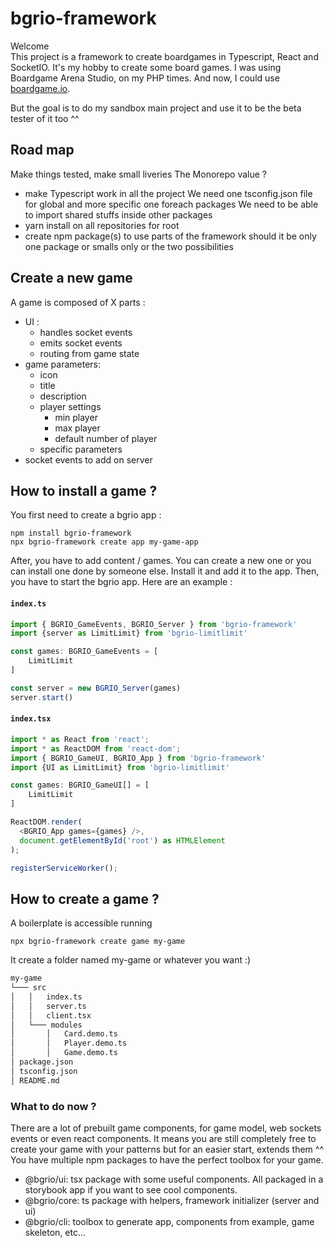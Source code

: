 # bgrio-framework

Welcome  
This project is a framework to create boardgames in Typescript, React and SocketIO.
It's my hobby to create some board games. I was using Boardgame Arena Studio, on my PHP times. And now, I could use [boardgame.io](https://boardgame.io).

But the goal is to do my sandbox main project and use it to be the beta tester of it too ^^

## Road map

Make things tested, make small liveries
The Monorepo value ?
- make Typescript work in all the project
    We need one tsconfig.json file for global and more specific one foreach packages
    We need to be able to import shared stuffs inside other packages
- yarn install on all repositories for root
- create npm package(s) to use parts of the framework
    should it be only one package or smalls only or the two possibilities 

## Create a new game

A game is composed of X parts :
- UI :
    - handles socket events
    - emits socket events
    - routing from game state
- game parameters:
    - icon
    - title
    - description
    - player settings
        - min player
        - max player
        - default number of player
    - specific parameters
- socket events to add on server

## How to install a game ?

You first need to create a bgrio app :
```shell
npm install bgrio-framework
npx bgrio-framework create app my-game-app
```

After, you have to add content / games.
You can create a new one or you can install one done by someone else.
Install it and add it to the app.
Then, you have to start the bgrio app.
Here are an example :

#### **`index.ts`**
```typescript
import { BGRIO_GameEvents, BGRIO_Server } from 'bgrio-framework'
import {server as LimitLimit} from 'bgrio-limitlimit'

const games: BGRIO_GameEvents = [
    LimitLimit
]

const server = new BGRIO_Server(games)
server.start()
```

#### **`index.tsx`**
```typescript
import * as React from 'react';
import * as ReactDOM from 'react-dom';
import { BGRIO_GameUI, BGRIO_App } from 'bgrio-framework'
import {UI as LimitLimit} from 'bgrio-limitlimit'

const games: BGRIO_GameUI[] = [
    LimitLimit
]

ReactDOM.render(
  <BGRIO_App games={games} />,
  document.getElementById('root') as HTMLElement
);

registerServiceWorker();
```

## How to create a game ?

A boilerplate is accessible running

```shell
npx bgrio-framework create game my-game
```

It create a folder named my-game or whatever you want :)

```bash
my-game
└─── src
│   │   index.ts
│   │   server.ts
│   │   client.tsx
│   └─── modules
│       │   Card.demo.ts
│       │   Player.demo.ts
│       │   Game.demo.ts
│ package.json
│ tsconfig.json
│ README.md
```

### What to do now ?

There are a lot of prebuilt game components, for game model, web sockets events or even react components. It means you are still completely free to create your game with your patterns but for an easier start, extends them ^^
You have multiple npm packages to have the perfect toolbox for your game.
- @bgrio/ui: tsx package with some useful components. All packaged in a storybook app if you want to see cool components.
- @bgrio/core: ts package with helpers, framework initializer (server and ui)
- @bgrio/cli: toolbox to generate app, components from example, game skeleton, etc...
